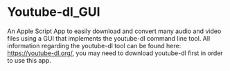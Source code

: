 # Youtube-dl_GUI
An Apple Script App to easily download and convert many audio and video files using a GUI that implements the youtube-dl command line tool. 
All information regarding the youtube-dl tool can be found here: https://youtube-dl.org/, you may need to download youtube-dl first 
in order to use this app. 
